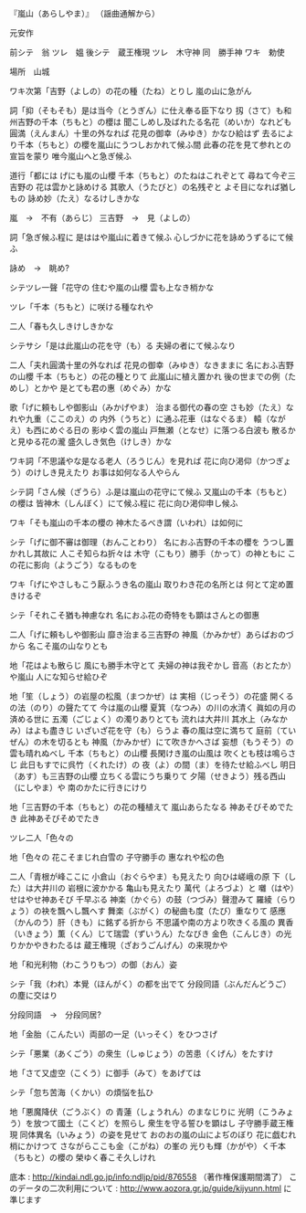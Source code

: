 『嵐山（あらしやま）』
（謡曲通解から）

元安作

前シテ　翁
ツレ　媼
後シテ　蔵王権現
ツレ　木守神
同　勝手神
ワキ　勅使

場所　山城

ワキ次第「吉野（よしの）の花の種（たね）とりし
嵐の山に急がん

詞「抑（そもそも）是は当今（とうぎん）に仕え奉る臣下なり
扨（さて）も和州吉野の千本（ちもと）の櫻は
聞こしめし及ばれたる名花（めいか）なれども
圓満（えんまん）十里の外なれば
花見の御幸（みゆき）かなひ給はず
去るにより千本（ちもと）の櫻を嵐山にうつしおかれて候ふ間
此春の花を見て参れとの宣旨を蒙り
唯今嵐山へと急ぎ候ふ

道行「都には
げにも嵐の山櫻
千本（ちもと）のたねはこれぞとて
尋ねて今ぞ三吉野の
花は雲かと詠めける
其歌人（うたびと）の名残ぞと
よそ目になれば猶しもの
詠め妙（たえ）なるけしきかな


  嵐　→　不有（あらじ）
  三吉野　→　見（よしの）

詞「急ぎ候ふ程に
是ははや嵐山に着きて候ふ
心しづかに花を詠めうずるにて候ふ

  詠め　→　眺め?

シテツレ一聲「花守の
住むや嵐の山櫻
雲も上なき梢かな

ツレ「千本（ちもと）に咲ける種なれや

二人「春も久しきけしきかな

シテサシ「是は此嵐山の花を守（も）る
夫婦の者にて候ふなり

二人「夫れ圓満十里の外なれば
花見の御幸（みゆき）なきままに
名におふ吉野の山櫻
千本（ちもと）の花の種とりて
此嵐山に植え置かれ
後の世までの例（ためし）とかや
是とても君の惠（めぐみ）かな

歌「げに頼もしや御影山（みかげやま）
治まる御代の春の空
さも妙（たえ）なれや九重（ここのえ）の
内外（うちと）に通ふ花車（はなぐるま）
轅（ながえ）も西にめぐる日の
影ゆく雲の嵐山
戸無瀬（となせ）に落つる白波も
散るかと見ゆる花の瀧
盛久しき気色（けしき）かな

ワキ詞「不思議やな是なる老人（ろうじん）を見れば
花に向ひ渇仰（かつぎょう）のけしき見えたり
お事は如何なる人やらん

シテ詞「さん候（ざうら）ふ是は嵐山の花守にて候ふ
又嵐山の千本（ちもと）の櫻は
皆神木（しんぼく）にて候ふ程に
花に向ひ渇仰申し候ふ

ワキ「そも嵐山の千本の櫻の
神木たるべき謂（いわれ）は如何に

シテ「げに御不審は御理（おんことわり）
名におふ吉野の千本の櫻を
うつし置かれし其故に
人こそ知らね折々は
木守（こもり）勝手（かって）の神ともに
この花に影向（ようごう）なるものを

ワキ「げにやさしもこう厭ふうき名の嵐山
取りわき花の名所とは
何とて定め置きけるぞ

シテ「それこそ猶も神慮なれ
名におふ花の奇特をも顕はさんとの御惠

二人「げに頼もしや御影山
靡き治まる三吉野の
神風（かみかぜ）あらばおのづから
名こそ嵐の山なりとも

地「花はよも散らじ
風にも勝手木守とて
夫婦の神は我ぞかし
音高（おとたか）や嵐山
人にな知らせ給ひぞ

地「笙（しょう）の岩屋の松風（まつかぜ）は
実相（じっそう）の花盛
開くるの法（のり）の聲たてて
今は嵐の山櫻
夏箕（なつみ）の川の水清く
眞如の月の済める世に
五濁（ごじょく）の濁りありとても
流れは大井川
其水上（みなかみ）はよも盡きじ
いざいざ花を守（も）らうよ
春の風は空に満ちて
庭前（ていぜん）の木を切るとも
神風（かみかぜ）にて吹きかへさば
妄想（もうそう）の雲も晴れぬべし
千本（ちもと）の山櫻
長閑けき嵐の山風は
吹くとも枝は鳴らさじ
此日もすでに呉竹（くれたけ）の
夜（よ）の間（ま）を待たせ給ふべし
明日（あす）も三吉野の山櫻
立ちくる雲にうち乗りて
夕陽（せきよう）残る西山（にしやま）や
南のかたに行きにけり

地「三吉野の千本（ちもと）の花の種植えて
嵐山あらたなる
神あそびそめでたき
此神あそびそめでたき

ツレ二人「色々の

地「色々の
花こそまじれ白雪の
子守勝手の
惠なれや松の色

二人「青根が峰ここに
小倉山（おぐらやま）も見えたり
向ひは嵯峨の原
下（した）は大井川の
岩根に波かかる
亀山も見えたり
萬代（よろづよ）と
囃（はや）せはやせ神あそび
千早ぶる
神楽（かぐら）の鼓（つづみ）聲澄みて
羅綾（らりょう）の袂を飄へし飄へす
舞楽（ぶがく）の秘曲も度（たび）重なりて
感應（かんのう）肝（きも）に銘ずる折から
不思議や南の方より吹きくる風の
異香（いきょう）薫（くん）じて瑞雲（ずいうん）たなびき
金色（こんじき）の光りかかやきわたるは
蔵王権現（ざおうごんげん）の来現かや

地「和光利物（わこうりもつ）の御（おん）姿

シテ「我（われ）本覺（ほんがく）の都を出でて
分段同語（ぶんだんどうご）の塵に交はり

  分段同語　→　分段同居?

地「金胎（こんたい）両部の一足（いっそく）をひつさげ

シテ「悪業（あくごう）の衆生（しゅじょう）の苦患（くげん）をたすけ

地「さて又虚空（こくう）に御手（みて）をあげては

シテ「忽ち苦海（くかい）の煩悩を払ひ

地「悪魔降伏（ごうぶく）の
青蓮（しょうれん）のまなじりに
光明（こうみょう）を放つて國土（こくど）を照らし
衆生を守る誓ひを顕はし
子守勝手蔵王権現
同体異名（いみょう）の姿を見せて
おのおの嵐の山によぢのぼり
花に戯むれ梢にかけつて
さながらここも金（こがね）の峯の
光りも輝（かがや）く千本（ちもと）の櫻の
榮ゆく春こそ久しけれ

底本 : http://kindai.ndl.go.jp/info:ndljp/pid/876558 （著作権保護期間満了）
このデータの二次利用について : http://www.aozora.gr.jp/guide/kijyunn.html に準じます

